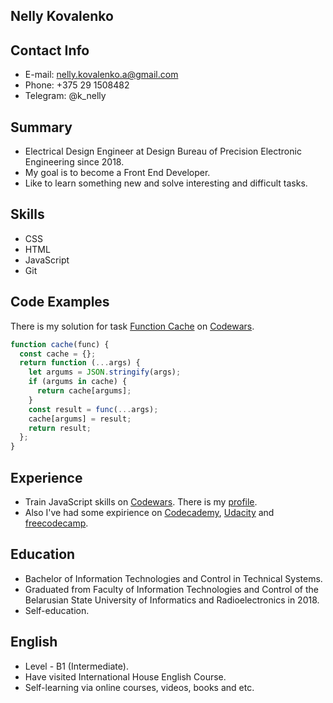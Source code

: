 ## Nelly Kovalenko

## Contact Info
* E-mail: nelly.kovalenko.a@gmail.com
* Phone: +375 29 1508482
* Telegram: @k_nelly

## Summary

* Electrical Design Engineer at Design Bureau of Precision Electronic Engineering since 2018.
* My goal is to become a Front End Developer. 
* Like to learn something new and solve interesting and difficult tasks. 

## Skills

* CSS
* HTML
* JavaScript
* Git

## Code Examples

There is my solution for task [Function Cache](https://www.codewars.com/kata/525481903700c1a1ff0000e1) on [Codewars](https://www.codewars.com/). 

```javascript
function cache(func) {
  const cache = {};
  return function (...args) {
    let argums = JSON.stringify(args);
    if (argums in cache) {
      return cache[argums];
    }
    const result = func(...args);
    cache[argums] = result;
    return result;
  };
}
```
## Experience 

* Train JavaScript skills on [Codewars](https://www.codewars.com/). There is my [profile](https://www.codewars.com/users/kovanelly/).
* Also I've had some expirience on [Codecademy](https://www.codecademy.com), [Udacity](https://www.udacity.com) and [freecodecamp](https://www.freecodecamp.org/). 

## Education

* Bachelor of Information Technologies and Control in Technical Systems.
* Graduated from Faculty of Information Technologies and Control of the Belarusian State University of Informatics and Radioelectronics in 2018. 
* Self-education.

## English

* Level - B1 (Intermediate).
* Have visited International House English Course.
* Self-learning via online courses, videos, books and etc.

